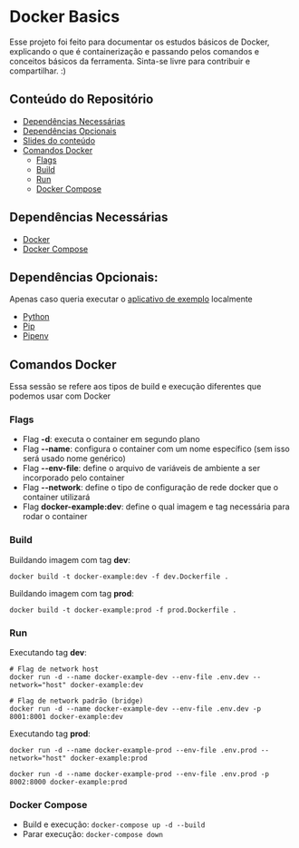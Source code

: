 # Docker Basics

Esse projeto foi feito para documentar os estudos básicos de Docker, explicando o que é containerização e passando pelos comandos e conceitos básicos da ferramenta. Sinta-se livre para contribuir e compartilhar. :)

## Conteúdo do Repositório

- [Dependências Necessárias](#dependências-necessárias)
- [Dependências Opcionais](#dependências-opcionais)
- [Slides do conteúdo](presentation.pdf)
- [Comandos Docker](#comandos-docker)
    - [Flags](#flags)
    - [Build](#build)
    - [Run](#run)
    - [Docker Compose](#docker-compose)

## Dependências Necessárias

- [Docker](https://docs.docker.com/engine/install/)
- [Docker Compose](https://docs.docker.com/compose/install/)

## Dependências Opcionais:

Apenas caso queria executar o [aplicativo de exemplo](app/) localmente

- [Python](https://www.python.org/)
- [Pip](https://pip.pypa.io/en/stable/installation/)
- [Pipenv](https://pypi.org/project/pipenv/)

## Comandos Docker

Essa sessão se refere aos tipos de build e execução diferentes que podemos usar com Docker

### Flags

- Flag **-d**: executa o container em segundo plano
- Flag **--name**: configura o container com um nome específico (sem isso será usado nome genérico)
- Flag **--env-file**: define o arquivo de variáveis de ambiente a ser incorporado pelo container
- Flag **--network**: define o tipo de configuração de rede docker que o container utilizará
- Flag **docker-example:dev**: define o qual imagem e tag necessária para rodar o container

### Build

Buildando imagem com tag **dev**:
```shell
docker build -t docker-example:dev -f dev.Dockerfile .
```

Buildando imagem com tag **prod**:
```
docker build -t docker-example:prod -f prod.Dockerfile .
```

### Run


Executando tag **dev**:
```
# Flag de network host
docker run -d --name docker-example-dev --env-file .env.dev --network="host" docker-example:dev
```


```
# Flag de network padrão (bridge)
docker run -d --name docker-example-dev --env-file .env.dev -p 8001:8001 docker-example:dev
```

Executando tag **prod**:

```
docker run -d --name docker-example-prod --env-file .env.prod --network="host" docker-example:prod
```

```
docker run -d --name docker-example-prod --env-file .env.prod -p 8002:8000 docker-example:prod
```

### Docker Compose

- Build e execução: ```docker-compose up -d --build```
- Parar execução: ```docker-compose down```

